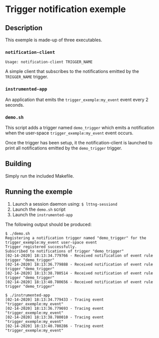 # Trigger notification exemple

## Description
This exemple is made-up of three executables.

### `notification-client`

```
Usage: notification-client TRIGGER_NAME
```

A simple client that subscribes to the notifications emitted by the `TRIGGER_NAME` trigger.

### `instrumented-app`

An application that emits the `trigger_exemple:my_event` event every 2 seconds.

### `demo.sh`

This script adds a trigger named `demo_trigger` which emits a notification when the user-space `trigger_exemple:my_event` event occurs.

Once the trigger has been setup, it the notification-client is launched to print all notifications emitted by the `demo_trigger` trigger.

## Building

Simply run the included Makefile.

## Running the exemple

1) Launch a session daemon using:
        ```
        $ lttng-sessiond
        ```
2) Launch the `demo.sh` script
3) Launch the `instrumented-app`

The following output should be produced:

```
$ ./demo.sh
Registering a notification trigger named "demo_trigger" for the trigger_exemple:my_event user-space event
Trigger registered successfully.
Subscribed to notifications of trigger "demo_trigger"
[02-14-2020] 18:13:34.779766 - Received notification of event rule trigger "demo_trigger"
[02-14-2020] 18:13:36.779888 - Received notification of event rule trigger "demo_trigger"
[02-14-2020] 18:13:38.780514 - Received notification of event rule trigger "demo_trigger"
[02-14-2020] 18:13:40.780656 - Received notification of event rule trigger "demo_trigger"
```

```
$ ./instrumented-app
[02-14-2020] 18:13:34.779433 - Tracing event "trigger_exemple:my_event"
[02-14-2020] 18:13:36.779693 - Tracing event "trigger_exemple:my_event"
[02-14-2020] 18:13:38.780010 - Tracing event "trigger_exemple:my_event"
[02-14-2020] 18:13:40.780286 - Tracing event "trigger_exemple:my_event"
```
